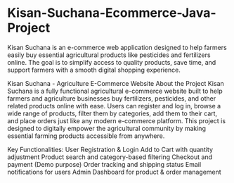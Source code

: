 # Kisan-Suchana-Ecommerce-Java-Project
Kisan Suchana is an e-commerce web application designed to help farmers easily buy essential agricultural products like pesticides and fertilizers online. The goal is to simplify access to quality products, save time, and support farmers with a smooth digital shopping experience.

Kisan Suchana - Agriculture E-Commerce Website
About the Project
Kisan Suchana is a fully functional agricultural e-commerce website built to help farmers and agriculture businesses buy fertilizers, pesticides, and other related products online with ease.
Users can register and log in, browse a wide range of products, filter them by categories, add them to their cart, and place orders just like any modern e-commerce platform. This project is designed to digitally empower the agricultural community by making essential farming products accessible from anywhere.

Key Functionalities:
User Registration & Login
Add to Cart with quantity adjustment
Product search and category-based filtering
Checkout and payment (Demo purpose)
Order tracking and shipping status
Email notifications for users
Admin Dashboard for product & order management
